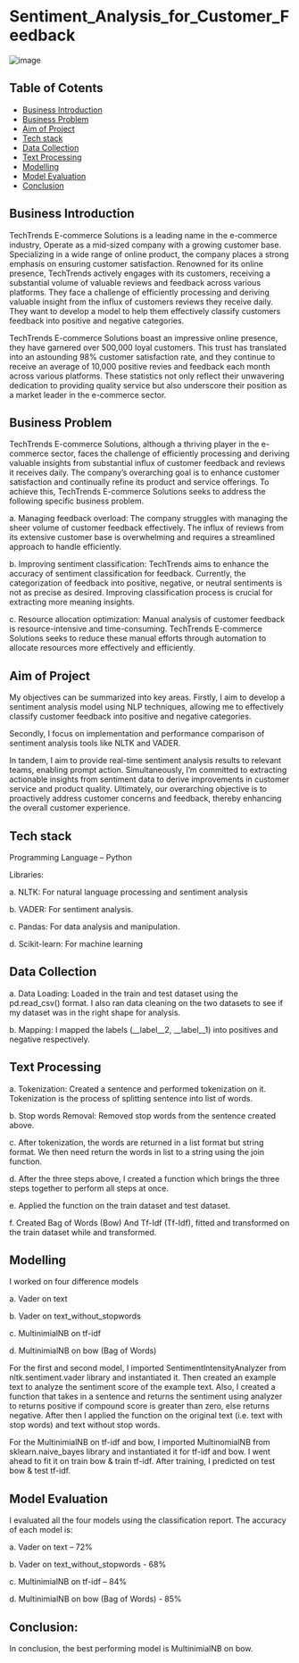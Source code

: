 # Sentiment_Analysis_for_Customer_Feedback

![image](https://github.com/user-attachments/assets/dd4e8314-2587-49e9-a408-9ad6501d4a48)

## Table of Cotents
- [Business Introduction](#Business-Introduction)
- [Business Problem](#Business-Problem)
- [Aim of Project](#Aim-of-Project)
- [Tech stack](#Tech-stack)
- [Data Collection](#Data-Collection)
- [Text Processing](#Text-Processing)
- [Modelling](Modelling)
- [Model Evaluation](Model-Evaluation)
- [Conclusion](#conclusion)

## Business Introduction
TechTrends E-commerce Solutions is a leading name in the e-commerce industry, Operate as a mid-sized company with a growing customer base. Specializing in a wide range of online product, the company places a strong emphasis on ensuring customer satisfaction. Renowned for its online presence, TechTrends actively engages with its customers, receiving a substantial volume of valuable reviews and feedback across various platforms. They face a challenge of efficiently processing and deriving valuable insight from the influx of customers reviews they receive daily. They want to develop a model to help them effectively classify customers feedback into positive and negative categories.

TechTrends E-commerce Solutions boast an impressive online presence, they have garnered over 500,000 loyal customers. This trust has translated into an astounding 98% customer satisfaction rate, and they continue to receive an average of 10,000 positive revies and feedback each month across various platforms. These statistics not only reflect their unwavering dedication to providing quality service but also underscore their position as a market leader in the e-commerce sector.

## Business Problem
TechTrends E-commerce Solutions, although a thriving player in the e-commerce sector, faces the challenge of efficiently processing and deriving valuable insights from substantial influx of customer feedback and reviews it receives daily. The company’s overarching goal is to enhance customer satisfaction and continually refine its product and service offerings. To achieve this, TechTrends E-commerce Solutions seeks to address the following specific business problem.

a.	Managing feedback overload: The company struggles with managing the sheer volume of customer feedback effectively. The influx of reviews from its extensive customer base is overwhelming and requires a streamlined approach to handle efficiently.

b.	Improving sentiment classification: TechTrends aims to enhance the accuracy of sentiment classification for feedback. Currently, the categorization of feedback into positive, negative, or neutral sentiments is not as precise as desired. Improving classification process is crucial for extracting more meaning insights.

c.	Resource allocation optimization: Manual analysis of customer feedback is resource-intensive and time-consuming. TechTrends E-commerce Solutions seeks to reduce these manual efforts through automation to allocate resources more effectively and efficiently.

## Aim of Project
My objectives can be summarized into key areas. Firstly, I aim to develop a sentiment analysis model using NLP techniques, allowing me to effectively classify customer feedback into positive and negative categories.

Secondly, I focus on implementation and performance comparison of sentiment analysis tools like NLTK and VADER.

In tandem, I aim to provide real-time sentiment analysis results to relevant teams, enabling prompt action. Simultaneously, I’m committed to extracting actionable insights from sentiment data to derive improvements in customer service and product quality. Ultimately, our overarching objective is to proactively address customer concerns and feedback, thereby enhancing the overall customer experience.

## Tech stack
Programming Language – Python

Libraries:

a.	NLTK: For natural language processing and sentiment analysis

b.	VADER: For sentiment analysis.

c.	Pandas: For data analysis and manipulation.

d.	Scikit-learn: For machine learning

## Data Collection
a.	Data Loading: Loaded in the train and test dataset using the pd.read_csv() format. I also ran data cleaning on the two datasets to see if my dataset was in the right shape for analysis. 

b.	Mapping: I mapped the labels (__label__2, __label__1) into positives and negative respectively.

## Text Processing
a.  Tokenization: Created a sentence and performed tokenization on it. Tokenization is the process of splitting sentence into list of words.

b.	Stop words Removal: Removed stop words from the sentence created above. 

c.	After tokenization, the words are returned in a list format but string format. We then need return the words in list to a string using the join function.

d.	After the three steps above, I created a function which brings the three steps together to perform all steps at once.

e.	Applied the function on the train dataset and test dataset.

f.	Created Bag of Words (Bow) And Tf-Idf (Tf-Idf), fitted and transformed on the train dataset while and transformed.

## Modelling
I worked on four difference models

a. Vader on text

b. Vader on text_without_stopwords

c. MultinimialNB on tf-idf

d. MultinimialNB on bow (Bag of Words)

For the first and second model, I imported SentimentIntensityAnalyzer from nltk.sentiment.vader library and instantiated it. Then created an example text to analyze the sentiment score of the example text. Also, I created a function that takes in a sentence and returns the sentiment using analyzer to returns positive if compound score is greater than zero, else returns negative. After then I applied the function on the original text (i.e. text with stop words) and text without stop words.

For the MultinimialNB on tf-idf and bow, I imported MultinomialNB from sklearn.naive_bayes library and instantiated it for tf-idf and bow. I went ahead to fit it on train bow & train tf-idf. After training, I predicted on test bow & test tf-idf.

## Model Evaluation
I evaluated all the four models using the classification report. The accuracy of each model is:

a.	Vader on text – 72%

b.	Vader on text_without_stopwords - 68%

c.	MultinimialNB on tf-idf – 84%

d.	MultinimialNB on bow (Bag of Words) - 85%

## Conclusion:
In conclusion, the best performing model is MultinimialNB on bow.







